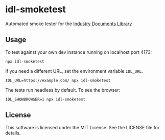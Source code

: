 # idl-smoketest

Automated smoke tester for the [Industry Documents Library](https://industrydocuments.ucsf.edu/)

## Usage

To test against your own dev instance running on localhost port 4173:

```
npx idl-smoketest
```

If you need a different URL, set the environment variable `IDL_URL`.

```
IDL_URL=https://example.com/ npx idl-smoketest
```

The tests run headless by default. To see the browser:

```
IDL_SHOWBROWSER=1 npx idl-smoketest
```

## License

This software is licensed under the MIT License. See the LICENSE file for
details.
